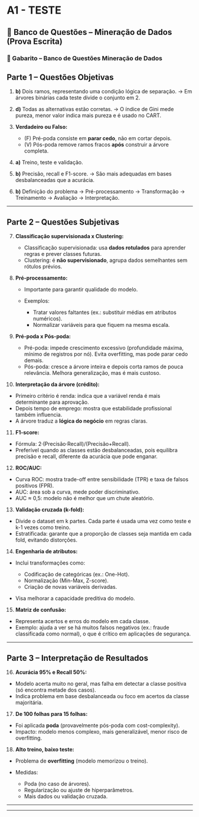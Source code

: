 # A1 - TESTE 

## 📘 Banco de Questões – Mineração de Dados (Prova Escrita)
### 📘 Gabarito – Banco de Questões Mineração de Dados

## Parte 1 – Questões Objetivas

1. **b)** Dois ramos, representando uma condição lógica de separação.
   → Em árvores binárias cada teste divide o conjunto em 2.

2. **d)** Todas as alternativas estão corretas.
   → O índice de Gini mede pureza, menor valor indica mais pureza e é usado no CART.

3. **Verdadeiro ou Falso:**

   * (F) Pré-poda consiste em **parar cedo**, não em cortar depois.
   * (V) Pós-poda remove ramos fracos **após** construir a árvore completa.

4. **a)** Treino, teste e validação.

5. **b)** Precisão, recall e F1-score.
   → São mais adequadas em bases desbalanceadas que a acurácia.

6. **b)** Definição do problema → Pré-processamento → Transformação → Treinamento → Avaliação → Interpretação.

---

## Parte 2 – Questões Subjetivas

7. **Classificação supervisionada x Clustering:**

   * Classificação supervisionada: usa **dados rotulados** para aprender regras e prever classes futuras.
   * Clustering: é **não supervisionado**, agrupa dados semelhantes sem rótulos prévios.

8. **Pré-processamento:**

   * Importante para garantir qualidade do modelo.
   * Exemplos:

     * Tratar valores faltantes (ex.: substituir médias em atributos numéricos).
     * Normalizar variáveis para que fiquem na mesma escala.

9. **Pré-poda x Pós-poda:**

   * Pré-poda: impede crescimento excessivo (profundidade máxima, mínimo de registros por nó). Evita overfitting, mas pode parar cedo demais.
   * Pós-poda: cresce a árvore inteira e depois corta ramos de pouca relevância. Melhora generalização, mas é mais custoso.

10. **Interpretação da árvore (crédito):**

* Primeiro critério é renda: indica que a variável renda é mais determinante para aprovação.
* Depois tempo de emprego: mostra que estabilidade profissional também influencia.
* A árvore traduz a **lógica do negócio** em regras claras.

11. **F1-score:**

* Fórmula: 2·(Precisão·Recall)/(Precisão+Recall).
* Preferível quando as classes estão desbalanceadas, pois equilibra precisão e recall, diferente da acurácia que pode enganar.

12. **ROC/AUC:**

* Curva ROC: mostra trade-off entre sensibilidade (TPR) e taxa de falsos positivos (FPR).
* AUC: área sob a curva, mede poder discriminativo.
* AUC ≈ 0,5: modelo não é melhor que um chute aleatório.

13. **Validação cruzada (k-fold):**

* Divide o dataset em k partes. Cada parte é usada uma vez como teste e k-1 vezes como treino.
* Estratificada: garante que a proporção de classes seja mantida em cada fold, evitando distorções.

14. **Engenharia de atributos:**

* Inclui transformações como:

  * Codificação de categóricas (ex.: One-Hot).
  * Normalização (Min-Max, Z-score).
  * Criação de novas variáveis derivadas.
* Visa melhorar a capacidade preditiva do modelo.

15. **Matriz de confusão:**

* Representa acertos e erros do modelo em cada classe.
* Exemplo: ajuda a ver se há muitos falsos negativos (ex.: fraude classificada como normal), o que é crítico em aplicações de segurança.

---

## Parte 3 – Interpretação de Resultados

16. **Acurácia 95% e Recall 50%:**

* Modelo acerta muito no geral, mas falha em detectar a classe positiva (só encontra metade dos casos).
* Indica problema em base desbalanceada ou foco em acertos da classe majoritária.

17. **De 100 folhas para 15 folhas:**

* Foi aplicada **poda** (provavelmente pós-poda com cost-complexity).
* Impacto: modelo menos complexo, mais generalizável, menor risco de overfitting.

18. **Alto treino, baixo teste:**

* Problema de **overfitting** (modelo memorizou o treino).
* Medidas:

  * Poda (no caso de árvores).
  * Regularização ou ajuste de hiperparâmetros.
  * Mais dados ou validação cruzada.

---
---

